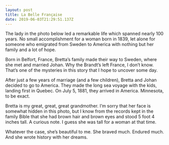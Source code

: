 ```yaml
---
layout: post
title: La Belle Française
date: 2019-06-03T21:29:51.137Z
---
```

The lady in the photo below led a remarkable life which spanned nearly 100 years. No small accomplishment for a woman born in 1839, let alone for someone who emigrated from Sweden to America with nothing but her family and a lot of hope.

Born in Belfort, France, Bretta’s family made their way to Sweden, where she met and married Johan. Why the Brandt’s left France, I don’t know. That’s one of the mysteries in this story that I hope to uncover some day. 

After just a few years of marriage (and a few children), Bretta and Johan decided to go to America. They made the long sea voyage with the kids, landing first in Quebec. On July 5, 1881, they arrived in America. Minnesota, to be exact.

Bretta is my great, great, great grandmother. I’m sorry that her face is somewhat hidden in this photo, but I know from the records kept in the family Bible that she had brown hair and brown eyes and stood 5 foot 4 inches tall. A curious note. I guess she was tall for a woman at that time. 

Whatever the case, she’s beautiful to me. She braved much. Endured much. And she wrote history with her dreams.
